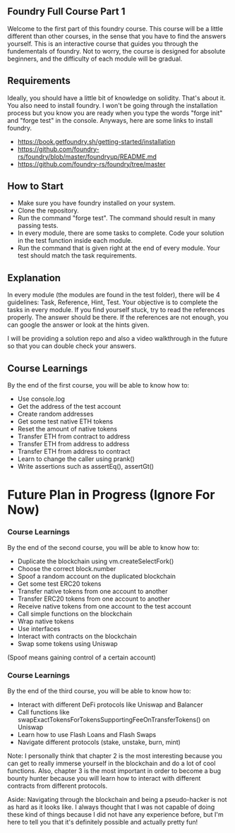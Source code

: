 ## Foundry Full Course Part 1 

Welcome to the first part of this foundry course. This course will be a little different than other courses, in the sense that you have to find the answers yourself. This is an interactive course that guides you through the fundementals of foundry. Not to worry, the course is designed for absolute beginners, and the difficulty of each module will be gradual. 

## Requirements 
Ideally, you should have a little bit of knowledge on solidity. That's about it. You also need to install foundry. I won't be going through the installation process but you know you are ready when you type the words "forge init" and "forge test" in the console. Anyways, here are some links to install foundry.

- https://book.getfoundry.sh/getting-started/installation
- https://github.com/foundry-rs/foundry/blob/master/foundryup/README.md
- https://github.com/foundry-rs/foundry/tree/master

## How to Start
- Make sure you have foundry installed on your system.
- Clone the repository.
- Run the command "forge test". The command should result in many passing tests.
- In every module, there are some tasks to complete. Code your solution in the test function inside each module.
- Run the command that is given right at the end of every module. Your test should match the task requirements.

## Explanation
In every module (the modules are found in the test folder), there will be 4 guidelines: Task, Reference, Hint, Test. Your objective is to complete the tasks in every module. If you find yourself stuck, try to read the references properly. The answer should be there. If the references are not enough, you can google the answer or look at the hints given. 

I will be providing a solution repo and also a video walkthrough in the future so that you can double check your answers. 

## Course Learnings
By the end of the first course, you will be able to know how to:

- Use console.log 
- Get the address of the test account 
- Create random addresses 
- Get some test native ETH tokens 
- Reset the amount of native tokens 
- Transfer ETH from contract to address
- Transfer ETH from address to address
- Transfer ETH from address to contract
- Learn to change the caller using prank()
- Write assertions such as assertEq(), assertGt() 

# Future Plan in Progress (Ignore For Now)
### Course Learnings
By the end of the second course, you will be able to know how to:

- Duplicate the blockchain using vm.createSelectFork()
- Choose the correct block.number 
- Spoof a random account on the duplicated blockchain 
- Get some test ERC20 tokens
- Transfer native tokens from one account to another
- Transfer ERC20 tokens from one account to another
- Receive native tokens from one account to the test account
- Call simple functions on the blockchain
- Wrap native tokens
- Use interfaces
- Interact with contracts on the blockchain
- Swap some tokens using Uniswap

(Spoof means gaining control of a certain account)

### Course Learnings 
By the end of the third course, you will be able to know how to:

- Interact with different DeFi protocols like Uniswap and Balancer 
- Call functions like swapExactTokensForTokensSupportingFeeOnTransferTokens() on Uniswap
- Learn how to use Flash Loans and Flash Swaps
- Navigate different protocols (stake, unstake, burn, mint)  

Note: I personally think that chapter 2 is the most interesting because you can get to really immerse yourself in the blockchain and do a lot of cool functions. Also, chapter 3 is the most important in order to become a bug bounty hunter because you will learn how to interact with different contracts from different protocols.

Aside: Navigating through the blockchain and being a pseudo-hacker is not as hard as it looks like. I always thought that I was not capable of doing these kind of things because I did not have any experience before, but I'm here to tell you that it's definitely possible and actually pretty fun! 


